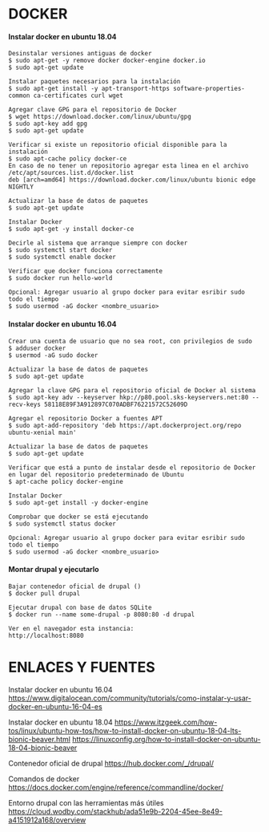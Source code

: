 DOCKER
========
#### Instalar docker en ubuntu 18.04
```
Desinstalar versiones antiguas de docker
$ sudo apt-get -y remove docker docker-engine docker.io
$ sudo apt-get update

Instalar paquetes necesarios para la instalación
$ sudo apt-get install -y apt-transport-https software-properties-common ca-certificates curl wget

Agregar clave GPG para el repositorio de Docker
$ wget https://download.docker.com/linux/ubuntu/gpg 
$ sudo apt-key add gpg
$ sudo apt-get update

Verificar si existe un repositorio oficial disponible para la instalación
$ sudo apt-cache policy docker-ce
En caso de no tener un repositorio agregar esta linea en el archivo /etc/apt/sources.list.d/docker.list
deb [arch=amd64] https://download.docker.com/linux/ubuntu bionic edge NIGHTLY

Actualizar la base de datos de paquetes
$ sudo apt-get update

Instalar Docker
$ sudo apt-get -y install docker-ce

Decirle al sistema que arranque siempre con docker
$ sudo systemctl start docker
$ sudo systemctl enable docker

Verificar que docker funciona correctamente
$ sudo docker run hello-world

Opcional: Agregar usuario al grupo docker para evitar esribir sudo todo el tiempo
$ sudo usermod -aG docker <nombre_usuario>
```


#### Instalar docker en ubuntu 16.04
```
Crear una cuenta de usuario que no sea root, con privilegios de sudo
$ adduser docker
$ usermod -aG sudo docker

Actualizar la base de datos de paquetes
$ sudo apt-get update

Agregar la clave GPG para el repositorio oficial de Docker al sistema
$ sudo apt-key adv --keyserver hkp://p80.pool.sks-keyservers.net:80 --recv-keys 58118E89F3A912897C070ADBF76221572C52609D

Agregar el repositorio Docker a fuentes APT
$ sudo apt-add-repository 'deb https://apt.dockerproject.org/repo ubuntu-xenial main'

Actualizar la base de datos de paquetes
$ sudo apt-get update

Verificar que está a punto de instalar desde el repositorio de Docker en lugar del repositorio predeterminado de Ubuntu
$ apt-cache policy docker-engine

Instalar Docker
$ sudo apt-get install -y docker-engine

Comprobar que docker se está ejecutando
$ sudo systemctl status docker

Opcional: Agregar usuario al grupo docker para evitar esribir sudo todo el tiempo
$ sudo usermod -aG docker <nombre_usuario>

```

#### Montar drupal y ejecutarlo
```
Bajar contenedor oficial de drupal ()
$ docker pull drupal

Ejecutar drupal con base de datos SQLite
$ docker run --name some-drupal -p 8080:80 -d drupal

Ver en el navegador esta instancia:
http://localhost:8080

```



ENLACES Y FUENTES
=================
Instalar docker en ubuntu 16.04
https://www.digitalocean.com/community/tutorials/como-instalar-y-usar-docker-en-ubuntu-16-04-es

Instalar docker en ubuntu 18.04
https://www.itzgeek.com/how-tos/linux/ubuntu-how-tos/how-to-install-docker-on-ubuntu-18-04-lts-bionic-beaver.html
https://linuxconfig.org/how-to-install-docker-on-ubuntu-18-04-bionic-beaver

Contenedor oficial de drupal
https://hub.docker.com/_/drupal/

Comandos de docker
https://docs.docker.com/engine/reference/commandline/docker/

Entorno drupal con las herramientas más útiles
https://cloud.wodby.com/stackhub/ada51e9b-2204-45ee-8e49-a4151912a168/overview

